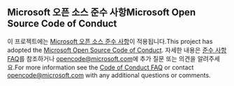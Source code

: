 ## <a name="microsoft-open-source-code-of-conduct"></a><span data-ttu-id="2ce13-101">Microsoft 오픈 소스 준수 사항</span><span class="sxs-lookup"><span data-stu-id="2ce13-101">Microsoft Open Source Code of Conduct</span></span>
<span data-ttu-id="2ce13-102">이 프로젝트에는 [Microsoft 오픈 소스 준수 사항](https://opensource.microsoft.com/codeofconduct/)이 적용됩니다.</span><span class="sxs-lookup"><span data-stu-id="2ce13-102">This project has adopted the [Microsoft Open Source Code of Conduct](https://opensource.microsoft.com/codeofconduct/).</span></span>
<span data-ttu-id="2ce13-103">자세한 내용은 [준수 사항 FAQ](https://opensource.microsoft.com/codeofconduct/faq/)를 참조하거나 [opencode@microsoft.com](mailto:opencode@microsoft.com)에 추가 질문 또는 의견을 알려주세요.</span><span class="sxs-lookup"><span data-stu-id="2ce13-103">For more information see the [Code of Conduct FAQ](https://opensource.microsoft.com/codeofconduct/faq/) or contact [opencode@microsoft.com](mailto:opencode@microsoft.com) with any additional questions or comments.</span></span>